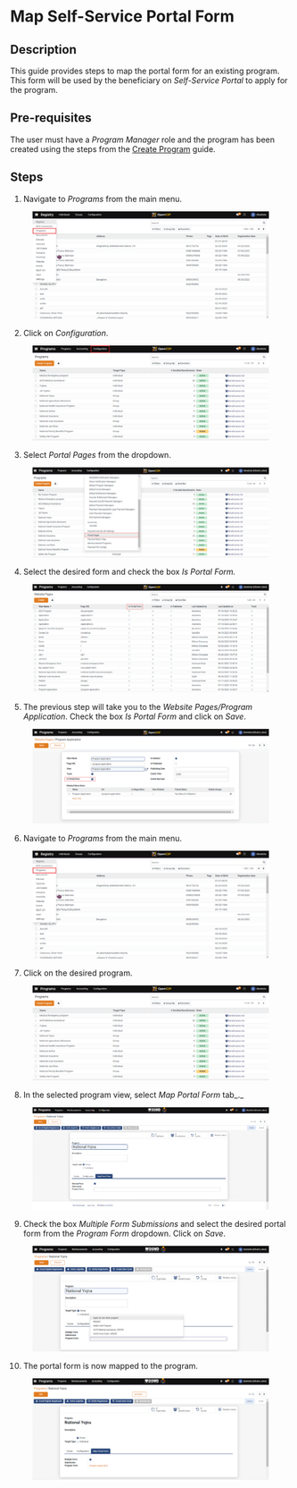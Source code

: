 # Map Self-Service Portal Form

## Description

This guide provides steps to map the portal form for an existing program. This form will be used by the beneficiary on _Self-Service Portal_ to apply for the program.

## Pre-requisites

The user must have a _Program Manager_ role and the program has been created using the steps from the [Create Program](create-a-program.md) guide.&#x20;

## Steps

1. Navigate to _Programs_ from the main menu.

<figure><img src="../../.gitbook/assets/home-page-openg2p (2).png" alt=""><figcaption></figcaption></figure>

2. Click on _Configuration_.

<figure><img src="../../.gitbook/assets/all-programs-openg2p (1).png" alt=""><figcaption></figcaption></figure>

3. Select _Portal Pages_ from the dropdown.

<figure><img src="../../.gitbook/assets/program-configuration.png" alt=""><figcaption></figcaption></figure>

4. Select the desired form and check the box _Is Portal Form._&#x20;

<figure><img src="../../.gitbook/assets/is-portal-form.png" alt=""><figcaption></figcaption></figure>

5. The previous step will take you to the _Website Pages/Program Application_. Check the box _Is Portal Form_ and click on _Save_.

<figure><img src="../../.gitbook/assets/program-is-portal-form.png" alt=""><figcaption></figcaption></figure>

6. Navigate to _Programs_ from the main menu.

<figure><img src="../../.gitbook/assets/home-page-openg2p (1).png" alt=""><figcaption></figcaption></figure>

7. Click on the desired program.

<figure><img src="../../.gitbook/assets/all-programs-openg2p.png" alt=""><figcaption></figcaption></figure>

8. In the selected program view, select _Map Portal Form_ tab_._

<figure><img src="../../.gitbook/assets/map-portal-map.png" alt=""><figcaption></figcaption></figure>

9. Check the box _Multiple Form Submissions_ and select the desired portal form from the _Program Form_ dropdown. Click on _Save_.

<figure><img src="../../.gitbook/assets/map-portal-drop.png" alt=""><figcaption></figcaption></figure>

10. The portal form is now mapped to the program.

<figure><img src="../../.gitbook/assets/map-portal-result.png" alt=""><figcaption></figcaption></figure>
